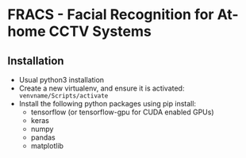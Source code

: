 # FRACS - Facial Recognition for At-home CCTV Systems

## Installation
* Usual python3 installation
* Create a new virtualenv, and ensure it is activated:
` venvname/Scripts/activate`
* Install the following python packages using pip install:
    * tensorflow (or tensorflow-gpu for CUDA enabled GPUs)
    * keras
    * numpy
    * pandas
    * matplotlib
